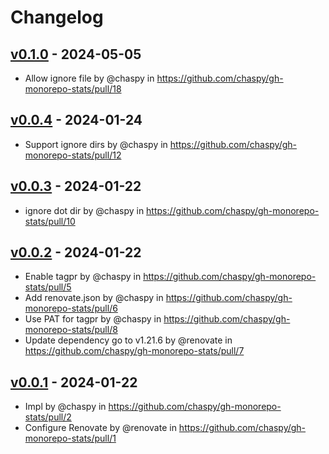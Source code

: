 # Changelog

## [v0.1.0](https://github.com/chaspy/gh-monorepo-stats/compare/v0.0.4...v0.1.0) - 2024-05-05
- Allow ignore file by @chaspy in https://github.com/chaspy/gh-monorepo-stats/pull/18

## [v0.0.4](https://github.com/chaspy/gh-monorepo-stats/compare/v0.0.3...v0.0.4) - 2024-01-24
- Support ignore dirs by @chaspy in https://github.com/chaspy/gh-monorepo-stats/pull/12

## [v0.0.3](https://github.com/chaspy/gh-monorepo-stats/compare/v0.0.2...v0.0.3) - 2024-01-22
- ignore dot dir by @chaspy in https://github.com/chaspy/gh-monorepo-stats/pull/10

## [v0.0.2](https://github.com/chaspy/gh-monorepo-stats/compare/v0.0.1...v0.0.2) - 2024-01-22
- Enable tagpr by @chaspy in https://github.com/chaspy/gh-monorepo-stats/pull/5
- Add renovate.json by @chaspy in https://github.com/chaspy/gh-monorepo-stats/pull/6
- Use PAT for tagpr by @chaspy in https://github.com/chaspy/gh-monorepo-stats/pull/8
- Update dependency go to v1.21.6 by @renovate in https://github.com/chaspy/gh-monorepo-stats/pull/7

## [v0.0.1](https://github.com/chaspy/gh-monorepo-stats/commits/v0.0.1) - 2024-01-22
- Impl by @chaspy in https://github.com/chaspy/gh-monorepo-stats/pull/2
- Configure Renovate by @renovate in https://github.com/chaspy/gh-monorepo-stats/pull/1
